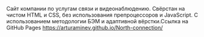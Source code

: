 Сайт компании по услугам связи и видеонаблюдению. Свёрстан на чистом HTML и CSS, без использования препроцессоров и JavaScript. С использованием методологии БЭМ и адаптивной вёрстки.Ссылка на GitHub Pages https://arturaminev.github.io/North-connection/
